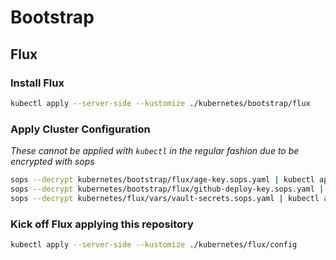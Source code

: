 # Bootstrap

## Flux

### Install Flux

```sh
kubectl apply --server-side --kustomize ./kubernetes/bootstrap/flux
```

### Apply Cluster Configuration

_These cannot be applied with `kubectl` in the regular fashion due to be encrypted with sops_

```sh
sops --decrypt kubernetes/bootstrap/flux/age-key.sops.yaml | kubectl apply -f -
sops --decrypt kubernetes/bootstrap/flux/github-deploy-key.sops.yaml | kubectl apply -f -
sops --decrypt kubernetes/flux/vars/vault-secrets.sops.yaml | kubectl apply -f -
```

### Kick off Flux applying this repository

```sh
kubectl apply --server-side --kustomize ./kubernetes/flux/config
```
